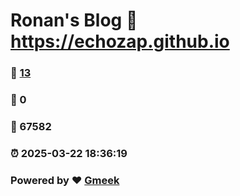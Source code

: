 # Ronan's Blog :link: https://echozap.github.io 
### :page_facing_up: [13](https://echozap.github.io/tag.html) 
### :speech_balloon: 0 
### :hibiscus: 67582 
### :alarm_clock: 2025-03-22 18:36:19 
### Powered by :heart: [Gmeek](https://github.com/Meekdai/Gmeek)
